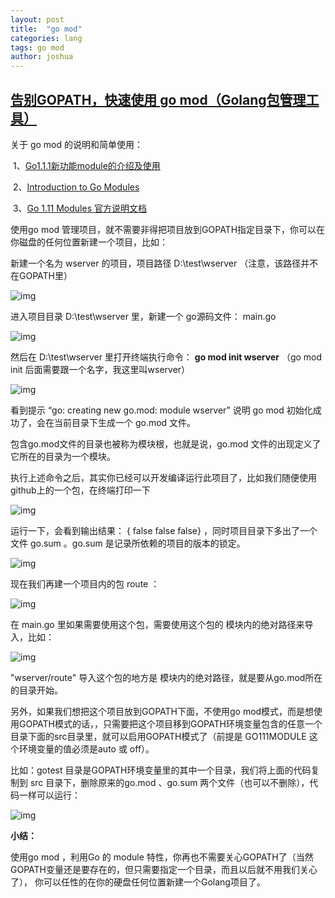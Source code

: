 ```yaml
---
layout: post
title:  "go mod"
categories: lang
tags: go mod
author: joshua
---
```


## [告别GOPATH，快速使用 go mod（Golang包管理工具）](https://www.jianshu.com/p/bbed916d16ea)

关于 go mod 的说明和简单使用：

​	1、[Go1.1.1新功能module的介绍及使用](https://blog.csdn.net/benben_2015/article/details/82227338)

​	2、[Introduction to Go Modules](https://roberto.selbach.ca/intro-to-go-modules/)

​	3、[Go 1.11 Modules 官方说明文档](https://github.com/golang/go/wiki/Modules)

使用go mod 管理项目，就不需要非得把项目放到GOPATH指定目录下，你可以在你磁盘的任何位置新建一个项目，比如：

新建一个名为 wserver 的项目，项目路径 D:\test\wserver （注意，该路径并不在GOPATH里）

![img](https:////upload-images.jianshu.io/upload_images/15777556-ab8969798c924c1e.png?imageMogr2/auto-orient/strip|imageView2/2/w/376/format/webp)

进入项目目录 D:\test\wserver 里，新建一个 go源码文件： main.go

![img](https:////upload-images.jianshu.io/upload_images/15777556-402ecc223228de7b.png?imageMogr2/auto-orient/strip|imageView2/2/w/375/format/webp)

然后在 D:\test\wserver 里打开终端执行命令： **go mod init wserver** （go mod init 后面需要跟一个名字，我这里叫wserver）

![img](https:////upload-images.jianshu.io/upload_images/15777556-00170c75adbdd1ab.png?imageMogr2/auto-orient/strip|imageView2/2/w/547/format/webp)

看到提示 “go: creating new go.mod: module wserver” 说明 go mod 初始化成功了，会在当前目录下生成一个 go.mod 文件。

包含go.mod文件的目录也被称为模块根，也就是说，go.mod 文件的出现定义了它所在的目录为一个模块。

执行上述命令之后，其实你已经可以开发编译运行此项目了，比如我们随便使用github上的一个包，在终端打印一下

![img](https:////upload-images.jianshu.io/upload_images/15777556-a4810728fc350448.png?imageMogr2/auto-orient/strip|imageView2/2/w/709/format/webp)

运行一下，会看到输出结果： {  false false false} ，同时项目目录下多出了一个文件 go.sum 。go.sum 是记录所依赖的项目的版本的锁定。

![img](https:////upload-images.jianshu.io/upload_images/15777556-058c3b86e859af9e.png?imageMogr2/auto-orient/strip|imageView2/2/w/527/format/webp)

现在我们再建一个项目内的包 route ：

![img](https:////upload-images.jianshu.io/upload_images/15777556-679d768d7b41d4ee.png?imageMogr2/auto-orient/strip|imageView2/2/w/389/format/webp)

在 main.go 里如果需要使用这个包，需要使用这个包的 模块内的绝对路径来导入，比如：

![img](https:////upload-images.jianshu.io/upload_images/15777556-fc02bb753612d905.png?imageMogr2/auto-orient/strip|imageView2/2/w/713/format/webp)

"wserver/route" 导入这个包的地方是 模块内的绝对路径，就是要从go.mod所在的目录开始。

另外，如果我们想把这个项目放到GOPATH下面，不使用go mod模式，而是想使用GOPATH模式的话，，只需要把这个项目移到GOPATH环境变量包含的任意一个目录下面的src目录里，就可以启用GOPATH模式了（前提是 GO111MODULE 这个环境变量的值必须是auto 或 off）。

比如：gotest 目录是GOPATH环境变量里的其中一个目录，我们将上面的代码复制到 src 目录下，删除原来的go.mod 、go.sum 两个文件（也可以不删除），代码一样可以运行：

![img](https:////upload-images.jianshu.io/upload_images/15777556-982bd5a0f9382128.png?imageMogr2/auto-orient/strip|imageView2/2/w/596/format/webp)

**小结：**

使用go mod ，利用Go 的 module 特性，你再也不需要关心GOPATH了（当然GOPATH变量还是要存在的，但只需要指定一个目录，而且以后就不用我们关心了）， 你可以任性的在你的硬盘任何位置新建一个Golang项目了。

